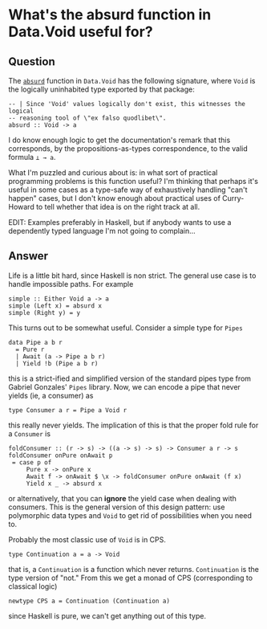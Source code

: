 
# What&apos;s the absurd function in Data.Void useful for?

## Question
        
The [`absurd`](http://hackage.haskell.org/packages/archive/void/0.5.10/doc/html/Data-Void.html#v:absurd) function in `Data.Void` has the following signature, where `Void` is the logically uninhabited type exported by that package:

    -- | Since 'Void' values logically don't exist, this witnesses the logical
    -- reasoning tool of \"ex falso quodlibet\".
    absurd :: Void -> a
    

I do know enough logic to get the documentation's remark that this corresponds, by the propositions-as-types correspondence, to the valid formula `⊥ → a`.

What I'm puzzled and curious about is: in what sort of practical programming problems is this function useful? I'm thinking that perhaps it's useful in some cases as a type-safe way of exhaustively handling "can't happen" cases, but I don't know enough about practical uses of Curry-Howard to tell whether that idea is on the right track at all.

EDIT: Examples preferably in Haskell, but if anybody wants to use a dependently typed language I'm not going to complain...

## Answer
        
Life is a little bit hard, since Haskell is non strict. The general use case is to handle impossible paths. For example

    simple :: Either Void a -> a
    simple (Left x) = absurd x
    simple (Right y) = y
    

This turns out to be somewhat useful. Consider a simple type for `Pipes`

    data Pipe a b r
      = Pure r
      | Await (a -> Pipe a b r)
      | Yield !b (Pipe a b r)
    

this is a strict-ified and simplified version of the standard pipes type from Gabriel Gonzales' `Pipes` library. Now, we can encode a pipe that never yields (ie, a consumer) as

    type Consumer a r = Pipe a Void r
    

this really never yields. The implication of this is that the proper fold rule for a `Consumer` is

    foldConsumer :: (r -> s) -> ((a -> s) -> s) -> Consumer a r -> s
    foldConsumer onPure onAwait p 
     = case p of
         Pure x -> onPure x
         Await f -> onAwait $ \x -> foldConsumer onPure onAwait (f x)
         Yield x _ -> absurd x
    

or alternatively, that you can **ignore** the yield case when dealing with consumers. This is the general version of this design pattern: use polymorphic data types and `Void` to get rid of possibilities when you need to.

Probably the most classic use of `Void` is in CPS.

    type Continuation a = a -> Void
    

that is, a `Continuation` is a function which never returns. `Continuation` is the type version of "not." From this we get a monad of CPS (corresponding to classical logic)

    newtype CPS a = Continuation (Continuation a)
    

since Haskell is pure, we can't get anything out of this type.
